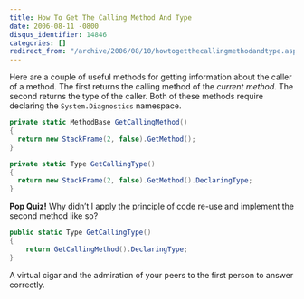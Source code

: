 ```yaml
---
title: How To Get The Calling Method And Type
date: 2006-08-11 -0800
disqus_identifier: 14846
categories: []
redirect_from: "/archive/2006/08/10/howtogetthecallingmethodandtype.aspx/"
---
```


Here are a couple of useful methods for getting information about the
caller of a method. The first returns the calling method of the *current
method*. The second returns the type of the caller. Both of these
methods require declaring the `System.Diagnostics` namespace.

```csharp
private static MethodBase GetCallingMethod()
{
  return new StackFrame(2, false).GetMethod();
}

private static Type GetCallingType()
{
  return new StackFrame(2, false).GetMethod().DeclaringType;
}
```

**Pop Quiz!** Why didn’t I apply the principle of code re-use and
implement the second method like so?

```csharp
public static Type GetCallingType()
{
    return GetCallingMethod().DeclaringType;
}
```

A virtual cigar and the admiration of your peers to the first person to
answer correctly.

